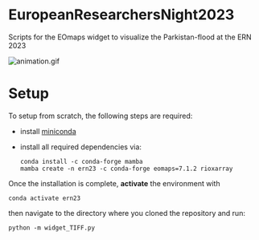 # EuropeanResearchersNight2023

Scripts for the EOmaps widget to visualize the Parkistan-flood at the ERN 2023

![animation.gif](animation.gif)

# Setup

To setup from scratch, the following steps are required:

- install [miniconda]() 

- install all required dependencies via:
  
  ```
  conda install -c conda-forge mamba
  mamba create -n ern23 -c conda-forge eomaps=7.1.2 rioxarray
  ```

Once the installation is complete, **activate** the environment with 

```
conda activate ern23
```

then navigate to the directory where you cloned the repository and run:

```
python -m widget_TIFF.py
```